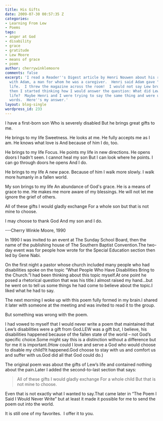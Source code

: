 ```yaml
---
title: His Gifts
date: 2009-07-30 00:57:35 Z
categories:
- Learning From Lew
- Poems
tags:
- anger at God
- disability
- grace
- gratitude
- Lew Moore
- means of grace
- poem
author: cherrywinklemoore
comments: false
excerpt: 'I read a Reader''s Digest article by Henri Nouwen about his relationship
  with Adam, a man for whom he was a caregiver.  Henri said Adam gave "peace" to his
  life.  I threw the magazine across the room!  I would not say Lew brought me "peace."  So
  then I started thinking how I would answer the question: What did Lew bring to my
  life?  Maybe Henri and I were trying to say the same thing and were using different
  words.  Here''s my answer.'
layout: blog-single
wordpress_id: 233
---
```


I have a first-born son
Who is severely disabled
But he brings great gifts to me.

He brings to my life
Sweetness.
He looks at me.
He fully accepts me as I am.
He knows what love is
And because of him
I do, too.

He brings to my life
Focus.
He points my life in new directions.
He opens doors I hadn't seen.
I cannot heal my son
But I can look where he points.
I can go through doors he opens
And I do.

He brings to my life
A new pace.
Because of him I walk more slowly.
I walk more humanly in a fallen world.

My son brings to my life
An abundance of God's grace.
He is a means of grace to me.
He makes me more aware of my blessings.
He will not let me ignore the grief of others.

All of these gifts I would gladly exchange
For a whole son
but that is not mine to choose.

I may choose to thank God
And my son
and I do.

---Cherry Winkle Moore, 1990

In 1990 I was invited to an event at The Sunday School Board, then the name of the publishing house of The Southern Baptist Convention.The two-day event was for people how wrote for the Special Education section then led by Gene Nabi.

On the first night a pastor whose church included many people who had disabilities spoke on the topic “What People Who Have Disabilities Bring to the Church.”I had been thinking about this topic myself.At one point he posed a rhetorical question that was his title.I almost raised my hand…but he went on to tell us some things he had come to believe about the topic.I liked what he had to say.

The next morning I woke up with this poem fully formed in my brain.I shared it later with someone at the meeting and was invited to read it to the group.

But something was wrong with the poem.

I had vowed to myself that I would never write a poem that maintained that Lew’s disabilities were a gift from God.LEW was a gift but, I believe, his disabilities happened because of the fallen state of the world – not God’s specific choice.Some might say this is a distinction without a difference but for me it is important.(How could I love and serve a God who would choose to disable my child?It happened.God choose to stay with us and comfort us and suffer with us.God did all that God could do.)

The original poem was about the gifts of Lew’s life and contained nothing about the pain.Later I added the second-to-last section that says:


<blockquote>All of these gifts I would gladly exchange
For a whole child
But that is not mine to choose.</blockquote>


Even that is not exactly what I wanted to say.That came later in “The Poem I Said I Would Never Write” but at least it made it possible for me to send the poem out into the world.

It is still one of my favorites.  I offer it to you.
